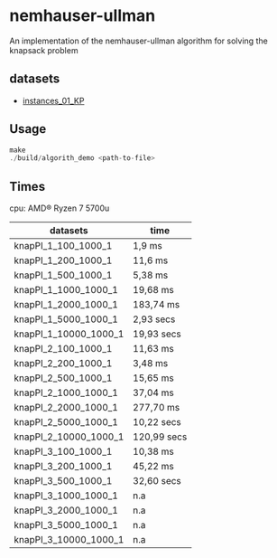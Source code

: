 # nemhauser-ullman

An implementation of the nemhauser-ullman algorithm for solving the knapsack problem

## datasets

- [instances_01_KP](http://artemisa.unicauca.edu.co/~johnyortega/instances_01_KP/)

## Usage

```c
make
./build/algorith_demo <path-to-file>
```

## Times

cpu: AMD® Ryzen 7 5700u

|datasets| time |
| --- | --- |
| knapPI_1_100_1000_1 | 1,9 ms|
| knapPI_1_200_1000_1 | 11,6 ms |
|knapPI_1_500_1000_1| 5,38 ms|
| knapPI_1_1000_1000_1 | 19,68 ms|
|knapPI_1_2000_1000_1 | 183,74 ms |
|knapPI_1_5000_1000_1| 2,93 secs |
|knapPI_1_10000_1000_1| 19,93 secs |
| knapPI_2_100_1000_1| 11,63 ms|
|knapPI_2_200_1000_1| 3,48 ms|
|knapPI_2_500_1000_1| 15,65 ms|
|knapPI_2_1000_1000_1| 37,04 ms|
|knapPI_2_2000_1000_1| 277,70 ms|
|knapPI_2_5000_1000_1| 10,22 secs |
|knapPI_2_10000_1000_1| 120,99 secs |
|knapPI_3_100_1000_1| 10,38 ms|
|knapPI_3_200_1000_1| 45,22 ms|
|knapPI_3_500_1000_1| 32,60 secs|
|knapPI_3_1000_1000_1| n.a |
|knapPI_3_2000_1000_1| n.a |
|knapPI_3_5000_1000_1| n.a |
|knapPI_3_10000_1000_1| n.a |